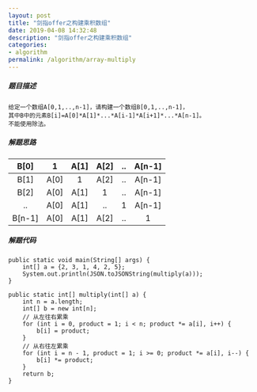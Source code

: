 ```yaml
---
layout: post
title: "剑指offer之构建乘积数组"
date: 2019-04-08 14:32:48
description: "剑指offer之构建乘积数组"
categories:
- algorithm
permalink: /algorithm/array-multiply
---
```


##### 题目描述

```vim
给定一个数组A[0,1,..,n-1]，请构建一个数组B[0,1,..,n-1]，  
其中B中的元素B[i]=A[0]*A[1]*...*A[i-1]*A[i+1]*...*A[n-1]。
不能使用除法。
```

##### 解题思路

|B[0]|1|A[1]|A[2]|..|A[n-1]|
|:--:|:--:|:--:|:--:|:--:|:--:|
|B[1]|A[0]|1|A[2]|..|A[n-1]|
|B[2]|A[0]|A[1]|1|..|A[n-1]|
|..|A[0]|A[1]|..|1|A[n-1]|
|B[n-1]|A[0]|A[1]|A[2]|..|1|

##### 解题代码

```vim
public static void main(String[] args) {
    int[] a = {2, 3, 1, 4, 2, 5};
    System.out.println(JSON.toJSONString(multiply(a)));
}

public static int[] multiply(int[] a) {
    int n = a.length;
    int[] b = new int[n];
    // 从左往右累乘
    for (int i = 0, product = 1; i < n; product *= a[i], i++) {
        b[i] = product;
    }
    // 从右往左累乘
    for (int i = n - 1, product = 1; i >= 0; product *= a[i], i--) {
        b[i] *= product;
    }
    return b;
}
```
